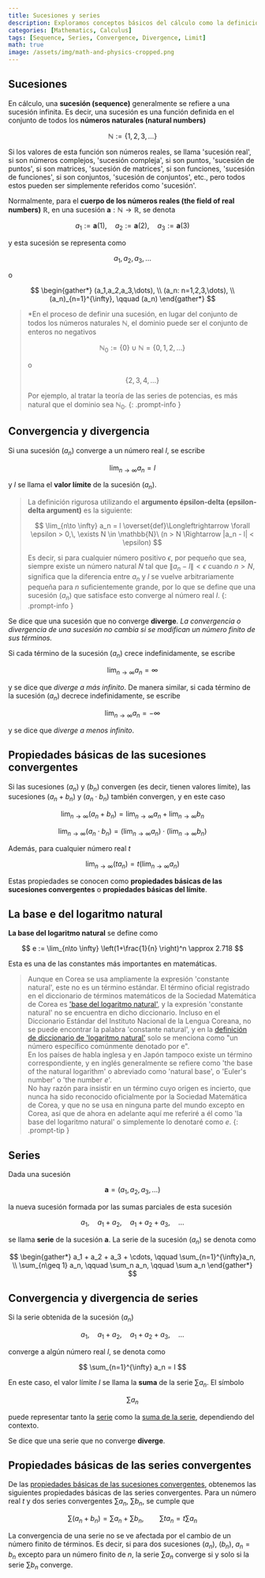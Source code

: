 ```yaml
---
title: Sucesiones y series
description: Exploramos conceptos básicos del cálculo como la definición de sucesiones y series, convergencia y divergencia de sucesiones, convergencia y divergencia de series, y la definición del número e como base del logaritmo natural.
categories: [Mathematics, Calculus]
tags: [Sequence, Series, Convergence, Divergence, Limit]
math: true
image: /assets/img/math-and-physics-cropped.png
---
```


## Sucesiones
En cálculo, una **sucesión (sequence)** generalmente se refiere a una sucesión infinita. Es decir, una sucesión es una función definida en el conjunto de todos los **números naturales (natural numbers)**

$$ \mathbb{N} := \{1,2,3,\dots\} $$

Si los valores de esta función son números reales, se llama 'sucesión real', si son números complejos, 'sucesión compleja', si son puntos, 'sucesión de puntos', si son matrices, 'sucesión de matrices', si son funciones, 'sucesión de funciones', si son conjuntos, 'sucesión de conjuntos', etc., pero todos estos pueden ser simplemente referidos como 'sucesión'.

Normalmente, para el **cuerpo de los números reales (the field of real numbers)** $\mathbb{R}$, en una sucesión $\mathbf{a}: \mathbb{N} \to \mathbb{R}$, se denota

$$ a_1 := \mathbf{a}(1), \quad a_2 := \mathbf{a}(2), \quad a_3 := \mathbf{a}(3) $$

y esta sucesión se representa como

$$ a_1,\, a_2,\, a_3,\, \dots $$

o

$$ \begin{gather*}
(a_1,a_2,a_3,\dots), \\
(a_n: n=1,2,3,\dots), \\
(a_n)_{n=1}^{\infty}, \qquad (a_n)
\end{gather*} $$

> *En el proceso de definir una sucesión, en lugar del conjunto de todos los números naturales $\mathbb{N}$, el dominio puede ser el conjunto de enteros no negativos
>
> $$ \mathbb{N}_0 := \{0\} \cup \mathbb{N} = \{0,1,2,\dots\} $$
>
> o
>
> $$\{2,3,4,\dots \}$$
>
> Por ejemplo, al tratar la teoría de las series de potencias, es más natural que el dominio sea $\mathbb{N}_0$.
{: .prompt-info }

## Convergencia y divergencia
Si una sucesión $(a_n)$ converge a un número real $l$, se escribe

$$ \lim_{n\to \infty} a_n = l $$

y $l$ se llama el **valor límite** de la sucesión $(a_n)$.

> La definición rigurosa utilizando el **argumento épsilon-delta (epsilon-delta argument)** es la siguiente:
>
> $$ \lim_{n\to \infty} a_n = l \overset{def}\Longleftrightarrow \forall \epsilon > 0,\, \exists N \in \mathbb{N}\ (n > N \Rightarrow |a_n - l| < \epsilon) $$
>
> Es decir, si para cualquier número positivo $\epsilon$, por pequeño que sea, siempre existe un número natural $N$ tal que $\|a_n - l \| < \epsilon$ cuando $n>N$, significa que la diferencia entre $a_n$ y $l$ se vuelve arbitrariamente pequeña para $n$ suficientemente grande, por lo que se define que una sucesión $(a_n)$ que satisface esto converge al número real $l$.
{: .prompt-info }

Se dice que una sucesión que no converge **diverge**. *La convergencia o divergencia de una sucesión no cambia si se modifican un número finito de sus términos.*

Si cada término de la sucesión $(a_n)$ crece indefinidamente, se escribe

$$ \lim_{n\to \infty} a_n = \infty $$

y se dice que *diverge a más infinito*. De manera similar, si cada término de la sucesión $(a_n)$ decrece indefinidamente, se escribe

$$ \lim_{n\to \infty} a_n = -\infty $$

y se dice que *diverge a menos infinito*.

## Propiedades básicas de las sucesiones convergentes
Si las sucesiones $(a_n)$ y $(b_n)$ convergen (es decir, tienen valores límite), las sucesiones $(a_n + b_n)$ y $(a_n \cdot b_n)$ también convergen, y en este caso

$$ \lim_{n\to \infty} (a_n + b_n) = \lim_{n\to \infty} a_n + \lim_{n\to \infty} b_n \label{eqn:props_of_conv_series_1}\tag{1}$$

$$ \lim_{n\to \infty} (a_n \cdot b_n) = \left(\lim_{n\to \infty} a_n \right) \cdot \left(\lim_{n\to \infty} b_n \right) \label{eqn:props_of_conv_series_2}\tag{2}$$

Además, para cualquier número real $t$

$$ \lim_{n\to \infty} (t a_n) = t\left(\lim_{n\to \infty} a_n \right) \label{eqn:props_of_conv_series_3}\tag{3}$$

Estas propiedades se conocen como **propiedades básicas de las sucesiones convergentes** o **propiedades básicas del límite**.

## La base e del logaritmo natural
**La base del logaritmo natural** se define como

$$ e := \lim_{n\to \infty} \left(1+\frac{1}{n} \right)^n \approx 2.718 $$

Esta es una de las constantes más importantes en matemáticas.

> Aunque en Corea se usa ampliamente la expresión 'constante natural', este no es un término estándar. El término oficial registrado en el diccionario de términos matemáticos de la Sociedad Matemática de Corea es ['base del logaritmo natural'](https://www.kms.or.kr/mathdict/list.html?key=kname&keyword=%EC%9E%90%EC%97%B0%EB%A1%9C%EA%B7%B8%EC%9D%98+%EB%B0%91), y la expresión 'constante natural' no se encuentra en dicho diccionario. Incluso en el Diccionario Estándar del Instituto Nacional de la Lengua Coreana, no se puede encontrar la palabra 'constante natural', y en la [definición de diccionario de 'logaritmo natural'](https://stdict.korean.go.kr/search/searchView.do?pageSize=10&searchKeyword=%EC%9E%90%EC%97%B0%EB%A1%9C%EA%B7%B8) solo se menciona como "un número específico comúnmente denotado por e".  
> En los países de habla inglesa y en Japón tampoco existe un término correspondiente, y en inglés generalmente se refiere como 'the base of the natural logarithm' o abreviado como 'natural base', o 'Euler's number' o 'the number $e$'.  
> No hay razón para insistir en un término cuyo origen es incierto, que nunca ha sido reconocido oficialmente por la Sociedad Matemática de Corea, y que no se usa en ninguna parte del mundo excepto en Corea, así que de ahora en adelante aquí me referiré a él como 'la base del logaritmo natural' o simplemente lo denotaré como $e$.
{: .prompt-tip }

## Series
Dada una sucesión

$$ \mathbf{a} = (a_1, a_2, a_3, \dots) $$

la nueva sucesión formada por las sumas parciales de esta sucesión

$$ a_1, \quad a_1 + a_2, \quad a_1 + a_2 + a_3, \quad \dots $$

se llama **serie** de la sucesión $\mathbf{a}$. La serie de la sucesión $(a_n)$ se denota como

$$ \begin{gather*}
a_1 + a_2 + a_3 + \cdots, \qquad \sum_{n=1}^{\infty}a_n, \\
\sum_{n\geq 1} a_n, \qquad \sum_n a_n, \qquad \sum a_n 
\end{gather*} $$

## Convergencia y divergencia de series
Si la serie obtenida de la sucesión $(a_n)$

$$ a_1, \quad a_1 + a_2, \quad a_1 + a_2 + a_3, \quad \dots $$

converge a algún número real $l$, se denota como

$$ \sum_{n=1}^{\infty} a_n = l $$

En este caso, el valor límite $l$ se llama la **suma** de la serie $\sum a_n$. El símbolo

$$ \sum a_n $$

puede representar tanto la <u>serie</u> como la <u>suma de la serie</u>, dependiendo del contexto.

Se dice que una serie que no converge **diverge**.

## Propiedades básicas de las series convergentes
De las [propiedades básicas de las sucesiones convergentes](#propiedades-básicas-de-las-sucesiones-convergentes), obtenemos las siguientes propiedades básicas de las series convergentes. Para un número real $t$ y dos series convergentes $\sum a_n$, $\sum b_n$, se cumple que

$$ \sum(a_n + b_n) = \sum a_n + \sum b_n, \qquad \sum ta_n = t\sum a_n $$

La convergencia de una serie no se ve afectada por el cambio de un número finito de términos. Es decir, si para dos sucesiones $(a_n)$, $(b_n)$, $a_n=b_n$ excepto para un número finito de $n$, la serie $\sum a_n$ converge si y solo si la serie $\sum b_n$ converge.
